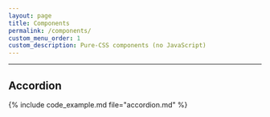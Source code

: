 ```yaml
---
layout: page
title: Components
permalink: /components/
custom_menu_order: 1
custom_description: Pure-CSS components (no JavaScript)
---
```


---

## Accordion

{% include code_example.md file="accordion.md" %}
